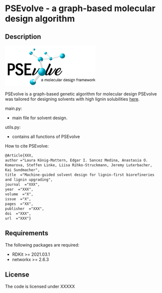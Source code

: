 # PSEvolve - a graph-based molecular design algorithm


## Description

<img src="https://github.com/koenigmattern/PSEvolve/blob/main/auxil/PSEvolve_logo.png" width="300">

PSEvolve is a graph-based genetic algorithm for molecular design PSEvolve was tailored for designing
solvents with high lignin solubilities [here](https://github.com/koenigmattern/PSEvolve_lignin_solvents).


main.py:
- main file for solvent design. 

utils.py:
- contains all functions of PSEvolve

How to cite PSEvolve:

```
@Article{XXX,
author ="Laura König-Mattern, Edgar I. Sancez Medina, Anastasia O. Komarova, Steffen Linke, Liisa Rihko-Struckmann, Jeremy Luterbacher, Kai Sundmacher",
title  ="Machine-guided solvent design for lignin-first biorefineries and lignin upgrading",
journal  ="XXX",
year  ="XXX",
volume  ="X",
issue  ="X",
pages  ="XX",
publisher  ="XXX",
doi  ="XXX",
url  ="XXX"}

```

## Requirements

The following packages are required:

- RDKit >= 2021.03.1
- networkx >= 2.6.3


## License 

The code is licensed under XXXXX